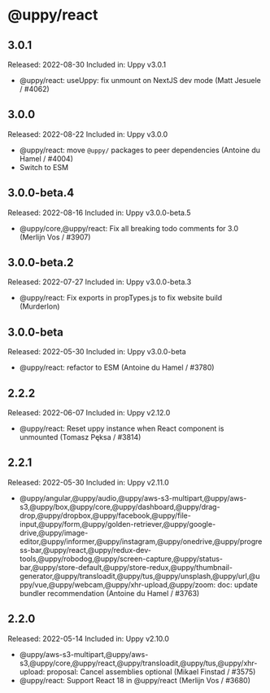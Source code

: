# @uppy/react

## 3.0.1

Released: 2022-08-30
Included in: Uppy v3.0.1

- @uppy/react: useUppy: fix unmount on NextJS dev mode (Matt Jesuele / #4062)

## 3.0.0

Released: 2022-08-22
Included in: Uppy v3.0.0

- @uppy/react: move `@uppy/` packages to peer dependencies (Antoine du Hamel / #4004)
- Switch to ESM

## 3.0.0-beta.4

Released: 2022-08-16
Included in: Uppy v3.0.0-beta.5

- @uppy/core,@uppy/react: Fix all breaking todo comments for 3.0 (Merlijn Vos / #3907)

## 3.0.0-beta.2

Released: 2022-07-27
Included in: Uppy v3.0.0-beta.3

- @uppy/react: Fix exports in propTypes.js to fix website build (Murderlon)

## 3.0.0-beta

Released: 2022-05-30
Included in: Uppy v3.0.0-beta

- @uppy/react: refactor to ESM (Antoine du Hamel / #3780)

## 2.2.2

Released: 2022-06-07
Included in: Uppy v2.12.0

- @uppy/react: Reset uppy instance when React component is unmounted (Tomasz Pęksa / #3814)

## 2.2.1

Released: 2022-05-30
Included in: Uppy v2.11.0

- @uppy/angular,@uppy/audio,@uppy/aws-s3-multipart,@uppy/aws-s3,@uppy/box,@uppy/core,@uppy/dashboard,@uppy/drag-drop,@uppy/dropbox,@uppy/facebook,@uppy/file-input,@uppy/form,@uppy/golden-retriever,@uppy/google-drive,@uppy/image-editor,@uppy/informer,@uppy/instagram,@uppy/onedrive,@uppy/progress-bar,@uppy/react,@uppy/redux-dev-tools,@uppy/robodog,@uppy/screen-capture,@uppy/status-bar,@uppy/store-default,@uppy/store-redux,@uppy/thumbnail-generator,@uppy/transloadit,@uppy/tus,@uppy/unsplash,@uppy/url,@uppy/vue,@uppy/webcam,@uppy/xhr-upload,@uppy/zoom: doc: update bundler recommendation (Antoine du Hamel / #3763)

## 2.2.0

Released: 2022-05-14
Included in: Uppy v2.10.0

- @uppy/aws-s3-multipart,@uppy/aws-s3,@uppy/core,@uppy/react,@uppy/transloadit,@uppy/tus,@uppy/xhr-upload: proposal: Cancel assemblies optional (Mikael Finstad / #3575)
- @uppy/react: Support React 18 in @uppy/react (Merlijn Vos / #3680)
